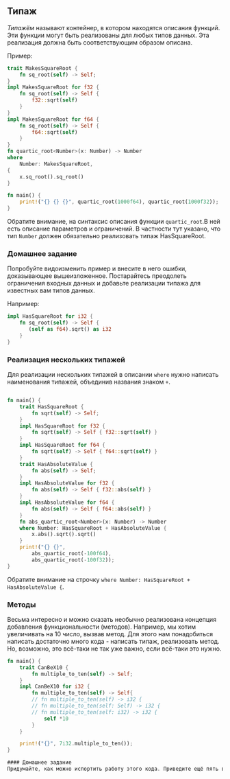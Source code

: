 ## Типаж
*Типажём* называют контейнер, в котором находятся описания функций. Эти функции могут быть реализованы для любых типов данных. 
Эта реализация должна быть соответствующим образом описана.

Пример:
```rust
trait MakesSquareRoot {
    fn sq_root(self) -> Self;
}
impl MakesSquareRoot for f32 {
    fn sq_root(self) -> Self {
        f32::sqrt(self)
    }
}
impl MakesSquareRoot for f64 {
    fn sq_root(self) -> Self {
        f64::sqrt(self)
    }
}
fn quartic_root<Number>(x: Number) -> Number
where
    Number: MakesSquareRoot,
{
    x.sq_root().sq_root()
}

fn main() {
    print!("{} {} {}", quartic_root(1000f64), quartic_root(1000f32));
}

```
Обратите внимание, на синтаксис описания функции `quartic_root`.В ней есть описание параметров и ограничений. В частности тут указано,
что тип `Number` должен обязательно реализовать типаж HasSquareRoot.

### Домашнее задание
Попробуйте видоизменить пример и внесите в него ошибки, доказывающее вышеизложенное. Постарайтесь преодолеть ограничения входных данных
и добавьте реализации типажа для известных вам типов данных.

Например:
```rust
impl HasSquareRoot for i32 {
    fn sq_root(self) -> Self {
       (self as f64).sqrt() as i32
    }
}
```
### Реализация нескольких типажей
Для реализации нескольких типажей в описании `where` нужно написать наименования типажей, объединив названия знаком `+`.
```rust

fn main() {
    trait HasSquareRoot {
        fn sqrt(self) -> Self;
    }
    impl HasSquareRoot for f32 {
        fn sqrt(self) -> Self { f32::sqrt(self) }
    }
    impl HasSquareRoot for f64 {
        fn sqrt(self) -> Self { f64::sqrt(self) }
    }
    trait HasAbsoluteValue {
        fn abs(self) -> Self;
    }
    impl HasAbsoluteValue for f32 {
        fn abs(self) -> Self { f32::abs(self) }
    }
    impl HasAbsoluteValue for f64 {
        fn abs(self) -> Self { f64::abs(self) }
    }
    fn abs_quartic_root<Number>(x: Number) -> Number
    where Number: HasSquareRoot + HasAbsoluteValue {
        x.abs().sqrt().sqrt()
    }
    print!("{} {}",
        abs_quartic_root(-100f64),
        abs_quartic_root(-100f32));
}

```
Обратите внимание на строчку `where Number: HasSquareRoot + HasAbsoluteValue {`.

### Методы
Весьма интересно и можно сказать необычно реализована концепция добавления функциональности (методов).
Например, мы хотим увеличивать на 10 число, вызвав метод. Для этого нам понадобиться написать достаточно много кода - 
написать типаж, реализовать метод. Но, возможно, это всё-таки не так уже важно, если всё-таки это нужно.
```rust
fn main() {
    trait CanBeX10 {
        fn multiple_to_ten(self) -> Self;
    }
    impl CanBeX10 for i32 {
        fn multiple_to_ten(self) -> Self{
        // fn multiple_to_ten(self) -> i32 {
        // fn multiple_to_ten(self: Self) -> i32 {
        // fn multiple_to_ten(self: i32) -> i32 {
            self *10
        }
    }

    print!("{}", 7i32.multiple_to_ten());
}

#### Домашнее задание 
Придумайте, как можно испортить работу этого кода. Приведите ещё пять вариантов реализации метода `multiple_to_ten`.



```

